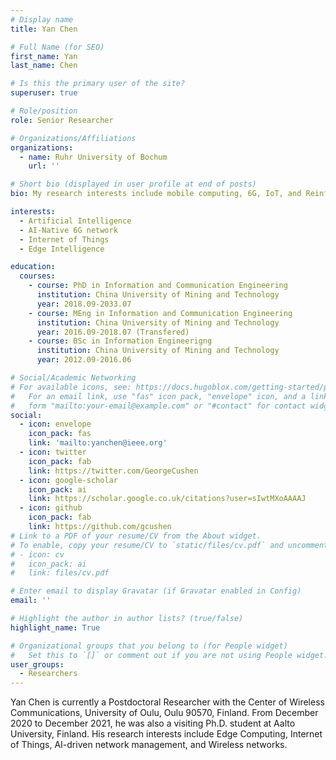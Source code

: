 ```yaml
---
# Display name
title: Yan Chen

# Full Name (for SEO)
first_name: Yan
last_name: Chen

# Is this the primary user of the site?
superuser: true

# Role/position
role: Senior Researcher

# Organizations/Affiliations
organizations:
  - name: Ruhr University of Bochum
    url: ''

# Short bio (displayed in user profile at end of posts)
bio: My research interests include mobile computing, 6G, IoT, and Reinforcement Learning.

interests:
  - Artificial Intelligence
  - AI-Native 6G network
  - Internet of Things
  - Edge Intelligence

education:
  courses:
    - course: PhD in Information and Communication Engineering
      institution: China University of Mining and Technology
      year: 2018.09-2033.07
    - course: MEng in Information and Communication Engineering
      institution: China University of Mining and Technology
      year: 2016.09-2018.07 (Transfered)
    - course: BSc in Information Engineerigng
      institution: China University of Mining and Technology
      year: 2012.09-2016.06

# Social/Academic Networking
# For available icons, see: https://docs.hugoblox.com/getting-started/page-builder/#icons
#   For an email link, use "fas" icon pack, "envelope" icon, and a link in the
#   form "mailto:your-email@example.com" or "#contact" for contact widget.
social:
  - icon: envelope
    icon_pack: fas
    link: 'mailto:yanchen@ieee.org'
  - icon: twitter
    icon_pack: fab
    link: https://twitter.com/GeorgeCushen
  - icon: google-scholar
    icon_pack: ai
    link: https://scholar.google.co.uk/citations?user=sIwtMXoAAAAJ
  - icon: github
    icon_pack: fab
    link: https://github.com/gcushen
# Link to a PDF of your resume/CV from the About widget.
# To enable, copy your resume/CV to `static/files/cv.pdf` and uncomment the lines below.
# - icon: cv
#   icon_pack: ai
#   link: files/cv.pdf

# Enter email to display Gravatar (if Gravatar enabled in Config)
email: ''

# Highlight the author in author lists? (true/false)
highlight_name: True

# Organizational groups that you belong to (for People widget)
#   Set this to `[]` or comment out if you are not using People widget.
user_groups:
  - Researchers
---
```


Yan Chen is currently a Postdoctoral Researcher with the Center of Wireless Communications, University of Oulu, Oulu 90570, Finland. From December 2020 to December 2021, he was also a visiting Ph.D. student at Aalto University, Finland. His research interests include Edge Computing, Internet of Things, AI-driven network management, and Wireless networks.
